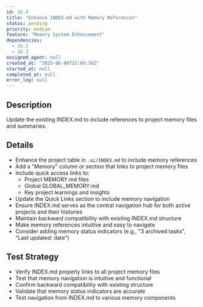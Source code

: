 ```yaml
---
id: 26.4
title: "Enhance INDEX.md with Memory References"
status: pending
priority: medium
feature: "Memory System Enhancement"
dependencies:
  - 26.1
  - 26.3
assigned_agent: null
created_at: "2025-06-06T22:09:56Z"
started_at: null
completed_at: null
error_log: null
---
```


## Description

Update the existing INDEX.md to include references to project memory files and summaries.

## Details

- Enhance the project table in `.ai/INDEX.md` to include memory references
- Add a "Memory" column or section that links to project memory files
- Include quick access links to:
  - Project MEMORY.md files
  - Global GLOBAL_MEMORY.md
  - Key project learnings and insights
- Update the Quick Links section to include memory navigation
- Ensure INDEX.md serves as the central navigation hub for both active projects and their histories
- Maintain backward compatibility with existing INDEX.md structure
- Make memory references intuitive and easy to navigate
- Consider adding memory status indicators (e.g., "3 archived tasks", "Last updated: date")

## Test Strategy

- Verify INDEX.md properly links to all project memory files
- Test that memory navigation is intuitive and functional
- Confirm backward compatibility with existing structure
- Validate that memory status indicators are accurate
- Test navigation from INDEX.md to various memory components
